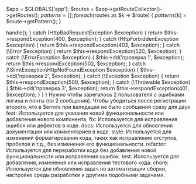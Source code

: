 $app = $GLOBALS['app'];
$routes = $app->getRouteCollector()->getRoutes();
$patterns = [];
foreach ($routes as $k => $route) {
$patterns[$k] = $route->getPattern();
}



<?php

namespace App\Middleware;

use Psr\Http\Message\ResponseInterface;
use Slim\Exception\HttpBadRequestException;
use Slim\Exception\HttpForbiddenException;

class ExceptionMiddleware extends AbstractMiddleware
{
    public function run(): ResponseInterface
    {
        try {
            return $this->handle();

        } catch (HttpBadRequestException $exception) {
            return $this->respondException(400, $exception);

        } catch (HttpForbiddenException $exception) {
            return $this->respondException(403, $exception);

        } catch (\Error $exception) {
            return $this->respondException(520, $exception);

        } catch (\ErrorException $exception) {
            $this->dd('проверка 1', $exception);
            return $this->respondException(502, $exception);

        } catch (\Slim\Exception\HttpNotFoundException $exception) {
            $this->dd('проверка 2', $exception);
        }

         catch (\Exception $exception) {
            return $this->respondException(500, $exception);

        } catch (\Throwable $exception) {
            $this->dd('проверка 3', $exception);
            return $this->respondException(401, $exception);
        }
    }
}


Нужно чтобы зарегалось 2 пользователя с ошибками логина и почты (по 2 сообщения).
Чтобы убедиться после регистрации второго, что в $errors при валидации не было сообщений сразу для двух


feat: Используется для указания новой функциональности или добавления нового компонента.
fix: Используется для исправления ошибок или дефектов в коде.
docs: Используется для обновления документации или комментариев в коде.
style: Используется для изменений форматирования кода, таких как исправление отступов, пробелов и т.д., без изменения его функциональности.
refactor: Используется для переработки кода без добавления новой функциональности или исправления ошибок.
test: Используется для добавления, изменения или исправления тестового кода.
chore: Используется для обновления задач по автоматизации сборки, настройке среды разработки и другими подобными задачами.
